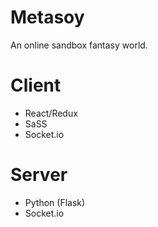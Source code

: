 # Metasoy
An online sandbox fantasy world.

# Client
- React/Redux
- SaSS
- Socket.io

# Server
- Python (Flask)
- Socket.io